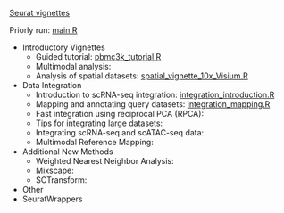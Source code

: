 [Seurat vignettes](https://satijalab.org/seurat/articles/get_started.html)

Priorly run:  [main.R](main.R) 

* Introductory Vignettes
  * Guided tutorial:  [pbmc3k_tutorial.R](pbmc3k_tutorial.R) 
  * Multimodal analysis: 
  * Analysis of spatial datasets:  [spatial_vignette_10x_Visium.R](spatial_vignette_10x_Visium.R) 
* Data Integration
  * Introduction to scRNA-seq integration:  [integration_introduction.R](integration_introduction.R) 
  * Mapping and annotating query datasets:  [integration_mapping.R](integration_mapping.R) 
  * Fast integration using reciprocal PCA (RPCA): 
  * Tips for integrating large datasets: 
  * Integrating scRNA-seq and scATAC-seq data: 
  * Multimodal Reference Mapping: 
* Additional New Methods
  * Weighted Nearest Neighbor Analysis: 
  * Mixscape: 
  * SCTransform: 
* Other
* SeuratWrappers

